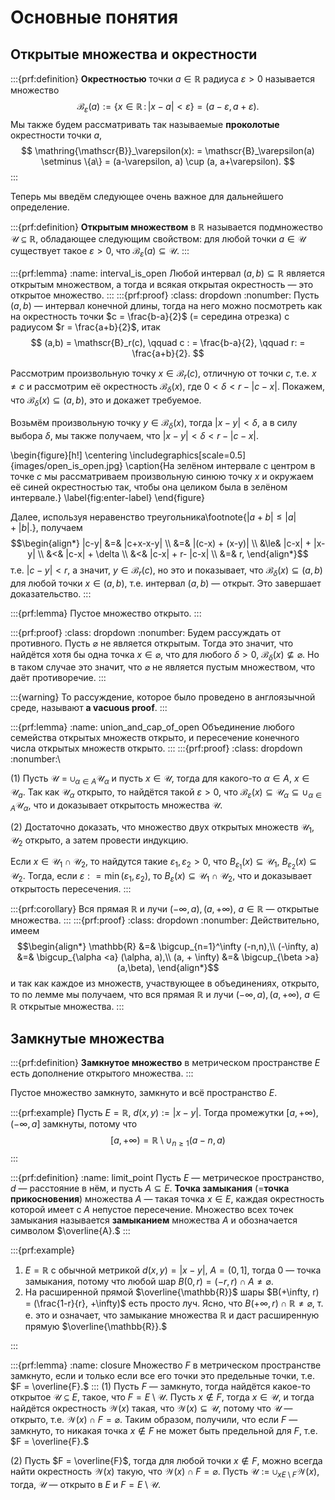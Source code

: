 # Основные понятия

## Открытые множества и окрестности

:::{prf:definition}
**Окрестностью** точки $a \in \mathbb{R}$ радиуса $\varepsilon>0$ называется множество
$$
\mathscr{B}_\varepsilon(a):=\{x\in \mathbb{R}\, :\, |x-a| < \varepsilon\} = (a-\varepsilon, a+\varepsilon).
$$
Мы также будем рассматривать так называемые **проколотые** окрестности точки $a$, 
$$
\mathring{\mathscr{B}}_\varepsilon(x): = \mathscr{B}_\varepsilon(a) \setminus \{a\} = (a-\varepsilon, a) \cup (a, a+\varepsilon).
$$
:::

Теперь мы введём следующее очень важное для дальнейшего определение.

:::{prf:definition}
**Открытым множеством** в $\mathbb{R}$ называется подмножество $\mathscr{U} \subseteq \mathbb{R}$, обладающее следующим свойством: для любой точки $a \in \mathscr{U}$ существует такое $\varepsilon >0$, что $\mathscr{B}_\varepsilon(a) \subseteq \mathscr{U}$.
:::

:::{prf:lemma}
:name: interval_is_open
Любой интервал $(a,b) \subseteq \mathbb{R}$ является открытым множеством, а тогда и всякая открытая окрестность — это открытое множество.
:::
:::{prf:proof}
:class: dropdown
:nonumber: 
Пусть $(a,b)$ — интервал конечной длины, тогда на него можно посмотреть как на окрестность точки $c = \frac{b-a}{2}$ (= середина отрезка) с радиусом $r = \frac{a+b}{2}$, итак
$$
(a,b) = \mathscr{B}_r(c), \qquad c : = \frac{b-a}{2}, \qquad r: = \frac{a+b}{2}.
$$

Рассмотрим произвольную точку $x \in \mathscr{B}_r(c)$, отличную от точки $c$, т.е. $x \ne c$ и рассмотрим её окрестность $\mathscr{B}_\delta(x)$, где $0 < \delta < r-|c-x|$. Покажем, что $\mathscr{B}_\delta(x) \subseteq (a,b)$, это и докажет требуемое.

Возьмём произвольную точку $y\in \mathscr{B}_\delta(x)$, тогда $|x-y|<\delta$, а в силу выбора $\delta$, мы также получаем, что $|x-y| < \delta < r-|c-x|.$

\begin{figure}[h!]
\centering
\includegraphics[scale=0.5]{images/open_is_open.jpg}
\caption{На зелёном интервале с центром в точке $c$ мы рассматриваем произвольную синюю точку $x$ и окружаем её синей окрестностью так, чтобы она целиком была в зелёном интервале.}
\label{fig:enter-label}
\end{figure}

Далее, используя неравенство треугольника\footnote{$|a+b|\le |a| + |b|.$}, получаем
$$\begin{align*}
|c-y| &=& |c+x-x-y| \\
&=& |(c-x) + (x-y)| \\
&\le& |c-x| + |x-y| \\
&<& |c-x| + \delta \\
&<& |c-x| + r- |c-x| \\
&=& r,
\end{align*}$$
т.е. $|c-y| < r$, а значит, $y \in \mathscr{B}_r(c)$, но это и показывает, что $\mathscr{B}_\delta(x) \subseteq (a,b)$ для любой точки $x \in (a,b)$, т.е. интервал $(a,b)$ — открыт. Это завершает доказательство.
:::




:::{prf:lemma}
Пустое множество открыто.
:::

:::{prf:proof}
:class: dropdown
:nonumber:
Будем рассуждать от противного. Пусть $\varnothing$ не является открытым. Тогда это значит, что найдётся хотя бы одна точка $x \in \varnothing$, что для любого $\delta >0$, $\mathscr{B}_\delta(x) \not\subseteq \varnothing$. Но в таком случае это значит, что $\varnothing$ не является пустым множеством, что даёт противоречие. 
:::

:::{warning}
То рассуждение, которое было проведено в англоязычной среде, называют **a vacuous proof**. 
:::


:::{prf:lemma}
:name: union_and_cap_of_open
Объединение любого семейства открытых множеств открыто, и пересечение конечного числа открытых множеств открыто. 
:::
:::{prf:proof}
:class: dropdown
:nonumber:\

(1) Пусть $\mathscr{U} = \cup_{\alpha \in A}\mathscr{U}_\alpha$ и пусть $x \in \mathscr{U}$, тогда для какого-то $\alpha \in A$, $x \in \mathscr{U}_a$. Так как $\mathscr{U}_\alpha$ открыто, то найдётся такой $\varepsilon >0$, что $\mathscr{B}_\varepsilon(x) \subseteq \mathscr{U}_\alpha \subseteq \cup_{\alpha \in A}\mathscr{U}_\alpha$, что и доказывает открытость множества $\mathscr{U}.$

(2) Достаточно доказать, что множество двух открытых множеств $\mathscr{U}_1, \mathscr{U}_2$ открыто, а затем провести индукцию.

Если $x \in \mathscr{U}_1 \cap \mathscr{U}_2$, то найдутся такие $\varepsilon_1, \varepsilon_2 >0$, что $B_{\varepsilon_1}(x) \subseteq \mathscr{U}_1$, $B_{\varepsilon_2}(x) \subseteq \mathscr{U}_2$. Тогда, если $\varepsilon: = \min(\varepsilon_1,\varepsilon_2)$, то $B_\varepsilon(x) \subseteq \mathscr{U}_1 \cap \mathscr{U}_2$, что и доказывает открытость пересечения.
:::


:::{prf:corollary}
Вся прямая $\mathbb{R}$ и лучи $(-\infty, a), (a, +\infty)$, $a\in \mathbb{R}$ — открытые множества.
:::
:::{prf:proof}
:class: dropdown
:nonumber:
Действительно, имеем
$$\begin{align*}
\mathbb{R} &=& \bigcup_{n=1}^\infty (-n,n),\\
(-\infty, a) &=& \bigcup_{\alpha <a} (\alpha, a),\\
(a, + \infty) &=& \bigcup_{\beta >a} (a,\beta),
\end{align*}$$
и так как каждое из множеств, участвующее в объединениях, открыто, то по лемме [](#union_and_cap_of_open) мы получаем, что вся прямая $\mathbb{R}$ и лучи $(-\infty, a), (a, +\infty)$, $a\in \mathbb{R}$ открытые множества.
:::



## Замкнутые множества

:::{prf:definition}
**Замкнутое множество** в метрическом пространстве $E$ есть дополнение открытого множества. 
:::

Пустое множество замкнуто, замкнуто и всё пространство $E$.

:::{prf:example}
Пусть $E = \mathbb{R}$, $d(x,y):= |x-y|$. Тогда промежутки $[a, + \infty)$, $(- \infty,a]$ замкнуты, потому что 
$$
[a, + \infty) = \mathbb{R} \setminus \cup_{n \ge 1} (a-n, a)
$$
:::





:::{prf:definition}
:name: limit_point
Пусть $E$ — метрическое пространство, $d$ — расстояние в нём, и пусть $A \subseteq E$. **Точка замыкания** (=**точка прикосновения**) множества $A$ — такая точка $x \in E$, каждая окрестность которой имеет с $A$ непустое пересечение. Множество всех точек замыкания называется **замыканием** множества $A$ и обозначается символом $\overline{A}.$
:::

:::{prf:example}

1. $E= \mathbb{R}$ с обычной метрикой $d(x,y) = |x-y|$, $A = (0,1]$, тогда $0$ — точка замыкания, потому что любой шар $B(0,r) = (-r,r) \cap A \ne \varnothing$.
2. На расширенной прямой $\overline{\mathbb{R}}$ шары $B(+\infty, r) = (\frac{1-r}{r}, +\infty)$ есть просто луч. Ясно, что $B(+\infty, r)\cap \mathbb{R} \ne \varnothing$, т. е. это и означает, что замыкание множества $\mathbb{R}$ и даст расширенную прямую $\overline{\mathbb{R}}.$

:::

:::{prf:lemma}
:name: closure
Множество $F$ в метрическом пространстве замкнуто, если и только если все его точки это предельные точки, т.е. $F = \overline{F}.$ 
:::
(1) Пусть $F$ — замкнуто, тогда найдётся какое-то открытое $\mathscr{U} \subseteq E$, такое, что $F  = E \setminus \mathscr{U}$. Пусть $x \notin F$, тогда $x \in \mathscr{U}$, и тогда найдётся окрестность $\mathscr{W}(x)$ такая, что $\mathscr{W}(x) \subseteq \mathscr{U}$, потому что $\mathscr{U}$ — открыто, т.е. $\mathscr{W}(x) \cap F = \varnothing.$ Таким образом, получили, что если $F$ — замкнуто, то никакая точка $x \notin F$ не может быть предельной для $F$, т.е. $F = \overline{F}.$ 

(2) Пусть $F = \overline{F}$, тогда для любой точки $x \notin F$, можно всегда найти окрестность $\mathscr{W}(x)$ такую, что $\mathscr{W}(x) \cap F = \varnothing$. Пусть $\mathscr{U}:= \cup_{x E\setminus F} \mathscr{W}(x)$, тогда, $\mathscr{U}$ — открыто в $E$ и $F = E \setminus \mathscr{U}.$


